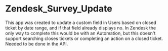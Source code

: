 # Zendesk_Survey_Update
This app was created to update a custom field in Users based on closed ticket by date range, and if that field already displays no.  In Zendesk the only way to complete this would be with an Automation, but this doesn't support searching closes tickets or completing an action on a closed ticket.  Needed to be done in the API.
